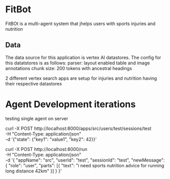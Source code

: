 # FitBot
FitBOt is a multi-agent system that jhelps users with sports injuries and nutrition

## Data
The data source for this application is vertex AI datastores. The config for this datatstores is as follows:
parser: layout
enabled table and image annotations
chunk size: 200 tokens with ancestral headings

2 different vertex search apps are setup for injuries and nutrition having their respective datastores



# Agent Development iterations
testing single agent on server

curl -X POST http://localhost:8000/apps/src/users/test/sessions/test \
  -H "Content-Type: application/json" \
  -d '{"state": {"key1": "value1", "key2": 42}}'

curl -X POST http://localhost:8000/run \
-H "Content-Type: application/json" \
-d '{
"appName": "src",
"userId": "test",
"sessionId": "test",
"newMessage": {
    "role": "user",
    "parts": [{
    "text": "i need sports nutrition advice for running long distance 42km"
    }]
}
}'